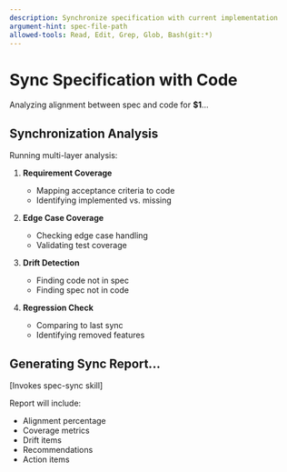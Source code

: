```yaml
---
description: Synchronize specification with current implementation
argument-hint: spec-file-path
allowed-tools: Read, Edit, Grep, Glob, Bash(git:*)
---
```


# Sync Specification with Code

Analyzing alignment between spec and code for **$1**...

## Synchronization Analysis

Running multi-layer analysis:

1. **Requirement Coverage**
   - Mapping acceptance criteria to code
   - Identifying implemented vs. missing

2. **Edge Case Coverage**
   - Checking edge case handling
   - Validating test coverage

3. **Drift Detection**
   - Finding code not in spec
   - Finding spec not in code

4. **Regression Check**
   - Comparing to last sync
   - Identifying removed features

## Generating Sync Report...

[Invokes spec-sync skill]

Report will include:
- Alignment percentage
- Coverage metrics
- Drift items
- Recommendations
- Action items
